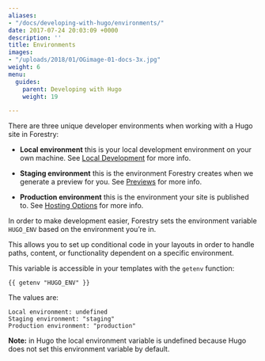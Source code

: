 ```yaml
---
aliases:
- "/docs/developing-with-hugo/environments/"
date: 2017-07-24 20:03:09 +0000
description: ''
title: Environments
images:
- "/uploads/2018/01/OGimage-01-docs-3x.jpg"
weight: 6
menu:
  guides:
    parent: Developing with Hugo
    weight: 19

---
```

There are three unique developer environments when working with a Hugo site in Forestry:

* **Local environment** this is your local development environment on your own machine. See [Local Development](/docs/guides/developing-with-hugo/local-development) for more info.

* **Staging environment** this is the environment Forestry creates when we generate a preview for you. See [Previews](/docs/editing/previews) for more info.

* **Production environment** this is the environment your site is published to. See [Hosting Options](/docs/hosting) for more info.

In order to make development easier, Forestry sets the environment variable `HUGO_ENV` based on the environment you’re in.

This allows you to set up conditional code in your layouts in order to handle paths, content, or functionality dependent on a specific environment.

This variable is accessible in your templates with the `getenv` function:

`{{ getenv "HUGO_ENV" }}`

The values are:

```
Local environment: undefined
Staging environment: "staging"
Production environment: "production"
``` 

**Note:** in Hugo the local environment variable is undefined because Hugo does not set this environment variable by default.
